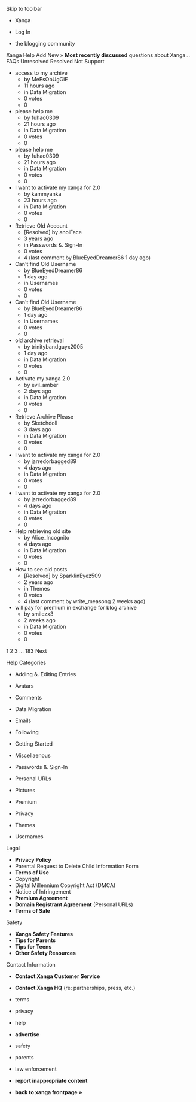 Skip to toolbar

*   Xanga

*   Log In

*   the blogging community

Xanga Help Add New » **Most recently discussed** questions about Xanga… FAQs Unresolved Resolved Not Support

*   access to my archive
    *   by MeEsObUgGiE
    *   11 hours ago
    *   in Data Migration
    *   0 votes
    *   0
*   please help me
    *   by fuhao0309
    *   21 hours ago
    *   in Data Migration
    *   0 votes
    *   0
*   please help me
    *   by fuhao0309
    *   21 hours ago
    *   in Data Migration
    *   0 votes
    *   0
*   I want to activate my xanga for 2.0
    *   by kammyanka
    *   23 hours ago
    *   in Data Migration
    *   0 votes
    *   0
*   Retrieve Old Account
    *   \[Resolved\] by anoiFace
    *   3 years ago
    *   in Passwords &. Sign-In
    *   0 votes
    *   4 (last comment by BlueEyedDreamer86 1 day ago)
*   Can't find Old Username
    *   by BlueEyedDreamer86
    *   1 day ago
    *   in Usernames
    *   0 votes
    *   0
*   Can't find Old Username
    *   by BlueEyedDreamer86
    *   1 day ago
    *   in Usernames
    *   0 votes
    *   0
*   old archive retrieval
    *   by trinitybandguyx2005
    *   1 day ago
    *   in Data Migration
    *   0 votes
    *   0
*   Activate my xanga 2.0
    *   by evil\_amber
    *   2 days ago
    *   in Data Migration
    *   0 votes
    *   0
*   Retrieve Archive Please
    *   by Sketchdoll
    *   3 days ago
    *   in Data Migration
    *   0 votes
    *   0
*   I want to activate my xanga for 2.0
    *   by jarredorbagged89
    *   4 days ago
    *   in Data Migration
    *   0 votes
    *   0
*   I want to activate my xanga for 2.0
    *   by jarredorbagged89
    *   4 days ago
    *   in Data Migration
    *   0 votes
    *   0
*   Help retrieving old site
    *   by Alice\_Incognito
    *   4 days ago
    *   in Data Migration
    *   0 votes
    *   0
*   How to see old posts
    *   \[Resolved\] by SparklinEyez509
    *   2 years ago
    *   in Themes
    *   0 votes
    *   4 (last comment by write\_measong 2 weeks ago)
*   will pay for premium in exchange for blog archive
    *   by smilezx3
    *   2 weeks ago
    *   in Data Migration
    *   0 votes
    *   0

1 2 3 ... 183 Next

Help Categories

*   Adding &. Editing Entries
*   Avatars
*   Comments
*   Data Migration
*   Emails
*   Following
*   Getting Started
*   Miscellaenous

*   Passwords &. Sign-In
*   Personal URLs
*   Pictures
*   Premium
*   Privacy
*   Themes
*   Usernames

Legal

*   **Privacy Policy**
*   Parental Request to Delete Child Information Form
*   **Terms of Use**
*   Copyright
*   Digital Millennium Copyright Act (DMCA)
*   Notice of Infringement
*   **Premium Agreement**
*   **Domain Registrant Agreement** (Personal URLs)
*   **Terms of Sale**

Safety

*   **Xanga Safety Features**
*   **Tips for Parents**
*   **Tips for Teens**
*   **Other Safety Resources**

Contact Information

*   **Contact Xanga Customer Service**
*   **Contact Xanga HQ** (re: partnerships, press, etc.)

*   terms
*   privacy
*   help
*   **advertise**

*   safety
*   parents
*   law enforcement
*   **report inappropriate content**

*   **back to xanga frontpage »**